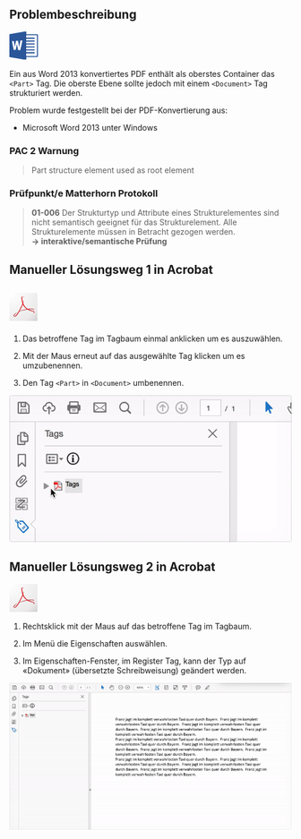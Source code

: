 ## Problembeschreibung

![](/assets/icon_word.jpg)

Ein aus Word 2013 konvertiertes PDF enthält als oberstes Container das `<Part>` Tag. Die oberste Ebene sollte jedoch mit einem `<Document>` Tag strukturiert werden.

Problem wurde festgestellt bei der PDF-Konvertierung aus:

* Microsoft Word 2013 unter Windows

### PAC 2 Warnung

> Part structure element used as root element

### **Prüfpunkt/e Matterhorn Protokoll**

> **01-006** Der Strukturtyp und Attribute eines Strukturelementes sind nicht semantisch geeignet für das Strukturelement. Alle Strukturelemente müssen in Betracht gezogen werden.  
> **→ interaktive/semantische Prüfung**

## Manueller Lösungsweg 1 in Acrobat

## ![](/assets/icon_acrobat.jpg)

1. Das betroffene Tag im Tagbaum einmal anklicken um es auszuwählen.

2. Mit der Maus erneut auf das ausgewählte Tag klicken um es umzubenennen.

3. Den Tag `<Part>` in `<Document>` umbenennen.

![](/assets/pdf-tag-umbenennen.gif)

## Manueller Lösungsweg 2 in Acrobat

![](/assets/icon_acrobat.jpg)

1. Rechtsklick mit der Maus auf das betroffene Tag im Tagbaum.

2. Im Menü die Eigenschaften auswählen.

3. Im Eigenschaften-Fenster, im Register Tag, kann der Typ auf «Dokument» \(übersetzte Schreibweisung\) geändert werden.

![](/assets/pdf-tag-umbennnen-2.gif)

